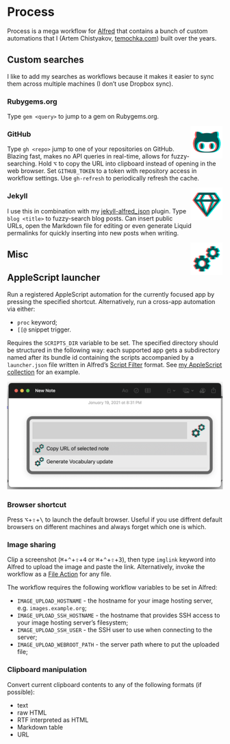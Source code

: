 # Process

Process is a mega workflow for [Alfred](https://www.alfredapp.com) that contains a bunch of custom automations that I (Artem Chistyakov, [temochka.com](https://temochka.com)) built over the years.

## Custom searches

I like to add my searches as workflows because it makes it easier to sync them across multiple machines (I don’t use Dropbox sync).

### Rubygems.org

Type `gem <query>` to jump to a gem on Rubygems.org.

<img src="assets/icons/github.png" width="75" alt="GitHub Logo" title="GitHub" align="right" style="background-color: #fff;">

### GitHub

Type `gh <repo>` jump to one of your repositories on GitHub. Blazing fast, makes no API queries in real-time, allows for fuzzy-searching. Hold <kbd>⌥</kbd> to copy the URL into clipboard instead of opening in the web browser. Set `GITHUB_TOKEN` to a token with repository access in workflow settings. Use `gh-refresh` to periodically refresh the cache.

<img src="assets/icons/gem.png" width="75" alt="Gem Icon" title="Custom Searches" align="right" style="background-color: #fff;">

<!-- End GitHub -->

### Jekyll

I use this in combination with my [jekyll-alfred_json](https://github.com/temochka/jekyll-alfred_json) plugin. Type `blog <title>` to fuzzy-search blog posts. Can insert public URLs, open the Markdown file for editing or even generate Liquid permalinks for quickly inserting into new posts when writing.


<!-- End searches -->

<img src="assets/icons/cogs.png" width="75" alt="Cogs Icon" title="Misc" align="right" style="background-color: #fff;">


## Misc

## AppleScript launcher

Run a registered AppleScript automation for the currently focused app by pressing the specified shortcut. Alternatively, run a cross-app automation via either:

* `proc` keyword;
* `[[@` snippet trigger.

Requires the `SCRIPTS_DIR` variable to be set. The specified directory should be structured in the following way: each supported app gets a subdirectory named after its bundle id containing the scripts accompanied by a `launcher.json` file written in Alfred’s [Script Filter](https://www.alfredapp.com/help/workflows/inputs/script-filter/) format. See [my AppleScript collection](https://github.com/temochka/macos-automation/tree/master/applescript) for an example.

<img src="assets/screenshots/launcher.png" alt="a screenshot of a Notes app window with Alfred displayed on top of it. Alfred displays the list of registered automations." width="600">

### Browser shortcut

Press <kbd>⌥</kbd>+<kbd>⇧</kbd>+<kbd>\\</kbd> to launch the default browser. Useful if you use diffrent default browsers on different machines and always forget which one is which.

### Image sharing

Clip a screenshot (<kbd>⌘</kbd>+<kbd>⌃</kbd>+<kbd>⇧</kbd>+<kbd>4</kbd> or <kbd>⌘</kbd>+<kbd>⌃</kbd>+<kbd>⇧</kbd>+<kbd>3</kbd>), then type `imglink` keyword into Alfred to upload the image and paste the link.
Alternatively, invoke the workflow as a [File Action](https://www.alfredapp.com/blog/tips-and-tricks/file-actions-from-alfred-or-finder/) for any file.

The workflow requires the following workflow variables to be set in Alfred:

* `IMAGE_UPLOAD_HOSTNAME` - the hostname for your image hosting server, e.g. `images.example.org`;
* `IMAGE_UPLOAD_SSH_HOSTNAME` - the hostname that provides SSH access to your image hosting server’s filesystem;
* `IMAGE_UPLOAD_SSH_USER` - the SSH user to use when connecting to the server;
* `IMAGE_UPLOAD_WEBROOT_PATH` - the server path where to put the uploaded file;

### Clipboard manipulation

Convert current clipboard contents to any of the following formats (if possible):

* text
* raw HTML
* RTF interpreted as HTML
* Markdown table
* URL
